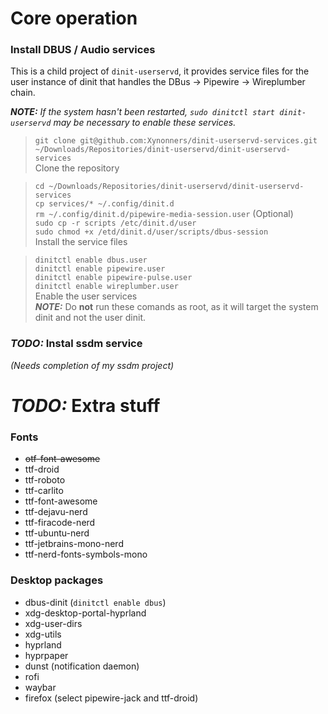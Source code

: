 # Core operation
### Install DBUS / Audio services
This is a child project of `dinit-userservd`, it provides service files for the user instance of dinit that handles the DBus -> Pipewire -> Wireplumber chain.

_**NOTE:** If the system hasn't been restarted, `sudo dinitctl start dinit-userservd` may be necessary to enable these services._

> `git clone git@github.com:Xynonners/dinit-userservd-services.git ~/Downloads/Repositories/dinit-userservd/dinit-userservd-services`  
Clone the repository  

> `cd ~/Downloads/Repositories/dinit-userservd/dinit-userservd-services`  
> `cp services/* ~/.config/dinit.d`  
> `rm ~/.config/dinit.d/pipewire-media-session.user` (Optional)  
> `sudo cp -r scripts /etc/dinit.d/user`  
> `sudo chmod +x /etd/dinit.d/user/scripts/dbus-session`  
Install the service files

> `dinitctl enable dbus.user`  
> `dinitctl enable pipewire.user`  
> `dinitctl enable pipewire-pulse.user`  
> `dinitctl enable wireplumber.user`  
Enable the user services  
_**NOTE:**_ Do **not** run these comands as root, as it will target the system dinit and not the user dinit.  

### _**TODO:**_ Instal ssdm service
_(Needs completion of my ssdm project)_

# _**TODO:**_ Extra stuff
### Fonts
- ~~otf-font-awesome~~
- ttf-droid
- ttf-roboto
- ttf-carlito
- ttf-font-awesome
- ttf-dejavu-nerd
- ttf-firacode-nerd
- ttf-ubuntu-nerd
- ttf-jetbrains-mono-nerd
- ttf-nerd-fonts-symbols-mono

### Desktop packages
- dbus-dinit (`dinitctl enable dbus`)
- xdg-desktop-portal-hyprland
- xdg-user-dirs
- xdg-utils
- hyprland
- hyprpaper
- dunst (notification daemon)
- rofi
- waybar
- firefox (select pipewire-jack and ttf-droid)